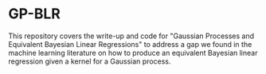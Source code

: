 # GP-BLR

This repository covers the write-up and code for "Gaussian Processes and Equivalent Bayesian Linear Regressions" to address a gap we found in the machine learning literature on how to produce an equivalent Bayesian linear regression given a kernel for a Gaussian process. 
